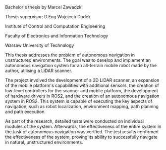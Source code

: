 Bachelor's thesis by Marcel Zawadzki

Thesis supervisor: D.Eng Wojciech Dudek

Institute of Control and Computation Engineering

Faculty of Electronics and Information Technology

Warsaw University of Technology


This thesis addresses the problem of autonomous navigation in unstructured environments. The goal was to develop and implement an autonomous navigation system for an all-terrain mobile robot made by the author, utilising a LiDAR scanner.

The project involved the development of a 3D LiDAR scanner, an expansion of the mobile platform's capabilities with additional sensors, the creation of low-level controllers for the scanner and mobile platform, the development of hardware drivers in ROS2, and the creation of an autonomous navigation system in ROS2. This system is capable of executing the key aspects of navigation, such as robot localization, environment mapping, path planning and path execution.

As part of the research, detailed tests were conducted on individual modules of the system. Afterwards, the effectiveness of the entire system in the task of autonomous navigation was verified. The test results confirmed the effectiveness of the system, proving its ability to successfully navigate in natural, unstructured environments.
